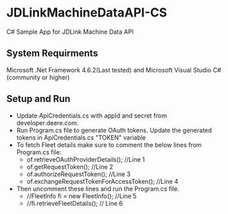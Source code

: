 # JDLinkMachineDataAPI-CS
C# Sample App for JDLink Machine Data API

## System Requirments
Microsoft .Net Framework 4.6.2(Last tested) and Microsoft Visual Studio C# (community or higher)

## Setup and Run
<ul>
  <li>Update ApiCredentials.cs with appId and secret from developer.deere.com.</li>
  <li>Run Program.cs file to generate OAuth tokens. Update the generated tokens in ApiCredentials.cs "TOKEN" variable</li>
  <li> To fetch Fleet details make sure to comment the below lines from Program.cs file: 
     <ul>
      <li>of.retrieveOAuthProviderDetails();                        //Line 1</li>
      <li>of.getRequestToken();                                     //Line 2</li>                       
      <li>of.authorizeRequestToken();                               //Line 3</li>                          
      <li>of.exchangeRequestTokenForAccessToken();                  //Line 4</li>       
    </ul>
  </li>
  <li>Then uncomment these lines and run the Program.cs file.
  <ul>
    <li>//FleetInfo fi = new FleetInfo();                           //Line 5</li>
    <li>//fi.retrieveFleetDetails();                                // Line 6</li>
    </ul>
  </li>
</ul>

